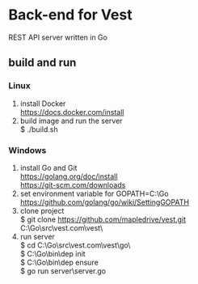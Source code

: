 Back-end for Vest
========================
REST API server written in Go
 
## build and run
### Linux
1) install Docker  
https://docs.docker.com/install  
2) build image and run the server  
$ ./build.sh  

### Windows
1) install Go and Git  
https://golang.org/doc/install  
https://git-scm.com/downloads  
2) set environment variable for GOPATH=C:\Go  
https://github.com/golang/go/wiki/SettingGOPATH  
3) clone project  
$ git clone https://github.com/mapledrive/vest.git C:\Go\src\vest.com\vest\  
4) run server  
$ cd C:\Go\src\vest.com\vest\go\  
$ C:\Go\bin\dep init  
$ C:\Go\bin\dep ensure  
$ go run server\server.go  

